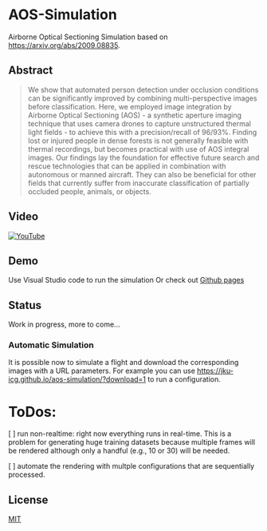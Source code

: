 # AOS-Simulation
Airborne Optical Sectioning Simulation based on https://arxiv.org/abs/2009.08835.

## Abstract
> We show that automated person detection under occlusion conditions can be significantly improved by combining multi-perspective images before classification. Here, we employed image integration by Airborne Optical Sectioning (AOS) - a synthetic aperture imaging technique that uses camera drones to capture unstructured thermal light fields - to achieve this with a precision/recall of 96/93%. Finding lost or injured people in dense forests is not generally feasible with thermal recordings, but becomes practical with use of AOS integral images. Our findings lay the foundation for effective future search and rescue technologies that can be applied in combination with autonomous or manned aircraft. They can also be beneficial for other fields that currently suffer from inaccurate classification of partially occluded people, animals, or objects.

## Video
[![YouTube](https://img.youtube.com/vi/kyKVQYG-j7U/0.jpg)](https://www.youtube.com/watch?v=kyKVQYG-j7U)

## Demo
Use Visual Studio code to run the simulation
Or check out [Github pages](https://jku-icg.github.io/aos-simulation/)

## Status
Work in progress, more to come...

### Automatic Simulation
It is possible now to simulate a flight and download the corresponding images with a URL parameters. 
For example you can use https://jku-icg.github.io/aos-simulation/?download=1 to run a configuration.

# ToDos:

[ ] run non-realtime: right now everything runs in real-time. This is a problem for generating huge training datasets because multiple frames will be rendered although only a handful (e.g., 10 or 30) will be needed. 

[ ] automate the rendering with multple configurations that are sequentially processed. 

## License
[MIT](/LICENSE)
